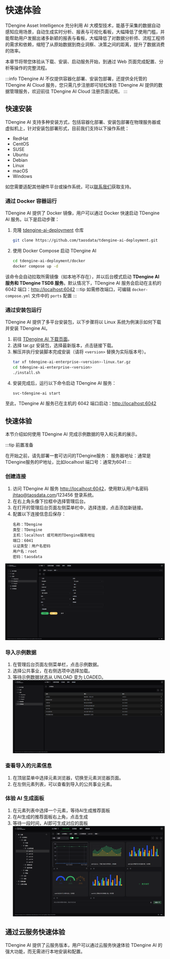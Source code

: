 # 快速体验

TDengine Asset Intelligence 充分利用 AI 大模型技术，能基于采集的数据自动感知应用场景，自动生成实时分析、报表与可视化看板，大幅降低了使用门槛，并能帮助用户发掘出诸多新颖的报表与看板，大幅降低了对数据分析师、流程工程师的需求和依赖，缩短了从原始数据到商业洞察、决策之间的距离，提升了数据消费的效率。

本章节将带您体验从下载、安装、启动服务开始，到通过 Web 页面完成配置、分析等操作的完整流程。

:::info
TDengine AI 不仅提供容器化部署、安装包部署，还提供全托管的 TDengine AI Cloud 服务，您只需几步注册即可轻松体验 TDengine AI 提供的数据管理服务，欢迎前往 TDengine AI Cloud 注册页面试用。
:::

## 快速安装

TDengine AI 支持多种安装方式，包括容器化部署、安装包部署在物理服务器或虚拟机上，针对安装包部署形式，目前我们支持以下操作系统：

- RedHat
- CentOS
- SUSE
- Ubuntu
- Debian
- Linux
- macOS
- Windows

如您需要适配其他硬件平台或操作系统，可以[联系我们](https://www.taosdata.com/contactus)获取支持。

### 通过 Docker 容器运行

TDengine AI 提供了 Docker 镜像，用户可以通过 Docker 快速启动 TDengine AI 服务。以下是启动步骤：

1. 克隆 [tdengine-ai-deployment](https://github.com/taosdata/tdengine-ai-deployment) 仓库
   ```bash
   git clone https://github.com/taosdata/tdengine-ai-deployment.git
   ``` 
2. 使用 Docker Compose 启动 TDengine AI
   ```bash
   cd tdengine-ai-deployment/docker
   docker compose up -d
   ```

该命令会自动拉取所需镜像（如本地不存在），并以后台模式启动 **TDengine AI 服务和 TDengine TSDB 服务**。默认情况下，TDengine AI 服务会启动在主机的 6042 端口：[http://localhost:6042](http://localhost:6042)
:::tip
如需修改端口，可编辑 `docker-compose.yml` 文件中的 `ports` 配置
:::

### 通过安装包运行

TDengine AI 提供了多平台安装包，以下步骤将以 Linux 系统为例演示如何下载并安装 TDengine AI。
1. 前往 [TDengine AI 下载页面](./release-history/version)。
2. 选择 tar.gz 安装包，选择最新版本，点击链接下载。
3. 解压并执行安装脚本完成安装（请将 `<version>` 替换为实际版本号）。
   ```bash
   tar xf tdengine-ai-enterprise-<version>-linux.tar.gz 
   cd tdengine-ai-enterprise-<version>
   ./install.sh
   ```
4. 安装完成后，运行以下命令启动 TDengine AI 服务：
   ```bash
   svc-tdengine-ai start
   ```
至此，TDengine AI 服务已在主机的 6042 端口启动：[http://localhost:6042](http://localhost:6042)

## 快速体验

本节介绍如何使用 TDengine AI 完成示例数据的导入和元素的展示。

:::tip
前置准备

在开始之前，请先部署一套可访问的TDengine服务：
服务器地址：通常是TDengine服务的IP地址，比如localhost
端口号：通常为6041
:::
### 创建连接

1. 访问 TDengine AI 服务 [http://localhost:6042](http://localhost:6042)，使用默认用户名密码 jhtao@taosdata.com/123456 登录系统。
2. 在右上角头像下拉框中选择管理后台。
3. 在打开的管理后台页面左侧菜单栏中，选择连接，点击添加新链接。
4. 配置以下连接信息后保存：
   ```
   名称：TDengine
   类型：TDengine
   主机：localhost 或可用的TDengine服务地址
   端口：6041
   认证类型：用户名密码
   用户名：root
   密码：taosdata
   ```
![alt text](../static/img/connections.png)
### 导入示例数据

1. 在管理后台页面左侧菜单栏，点击示例数据。
2. 选择公共事业，在右侧选项中选择加载。
3. 等待示例数据状态从 UNLOAD 变为 LOADED。
![alt text](../static/img/sampledata.png)


### 查看导入的元素信息

1. 在顶层菜单中选择元素浏览器，切换至元素浏览器页面。
2. 在左侧元素列表，可以查看到导入的公共事业元素。

### 体验 AI 生成面板

1. 在元素列表中选择一个元素，等待AI生成推荐面板
2. 在AI生成的推荐面板右上角，点击生成
3. 等待一段时间，AI即可生成对应的面板
![alt text](../static/img/panels.png)

## 通过云服务快速体验

TDengine AI 提供了云服务版本，用户可以通过云服务快速体验 TDengine AI 的强大功能，而无需进行本地安装和配置。